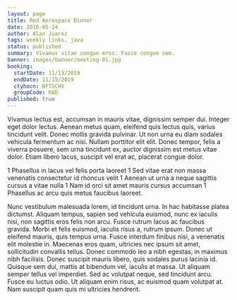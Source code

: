 ```yaml
---
layout: page
title: Red Aerospace Dinner
date: 2016-05-24
author: Alan Juarez
tags: weekly links, java
status: published
summary: Vivamus vitae congue eros. Fusce congue sem.
banner: images/banner/meeting-01.jpg
booking:
  startDate: 11/13/2019
  endDate: 11/15/2019
  ctyhocn: BFTSCHX
  groupCode: RAD
published: true
---
```

Vivamus lectus est, accumsan in mauris vitae, dignissim semper dui. Integer eget dolor lectus. Aenean metus quam, eleifend quis lectus quis, varius tincidunt velit. Donec mollis gravida pulvinar. Ut non urna eu diam sodales vehicula fermentum ac nisi. Nullam porttitor elit elit. Donec tempor, felis a viverra posuere, sem urna tincidunt ex, auctor dignissim est metus vitae dolor. Etiam libero lacus, suscipit vel erat ac, placerat congue dolor.

1 Phasellus in lacus vel felis porta laoreet
1 Sed vitae erat non massa venenatis consectetur id rhoncus velit
1 Aenean ut urna a neque sagittis cursus a vitae nulla
1 Nam id orci sit amet mauris cursus accumsan
1 Phasellus ac arcu quis metus faucibus laoreet.

Nunc vestibulum malesuada lorem, id tincidunt urna. In hac habitasse platea dictumst. Aliquam tempus, sapien sed vehicula euismod, nunc ex iaculis nisi, non sagittis eros felis non arcu. Fusce rutrum lacus ac faucibus gravida. Morbi et felis euismod, iaculis risus a, rutrum ipsum. Donec ut eleifend mauris, quis tempus urna. Fusce interdum finibus nisi, a venenatis elit molestie in. Maecenas eros quam, ultricies nec ipsum sit amet, sollicitudin convallis tellus. Donec commodo leo a nibh egestas, in maximus nibh facilisis. Donec suscipit mauris libero, quis sodales purus lacinia id. Quisque sem dui, mattis at bibendum vel, iaculis at massa. Ut aliquam semper tellus vel imperdiet. Sed ac volutpat neque, sed tincidunt arcu. Fusce eu luctus odio. Ut aliquam enim risus, ac euismod quam volutpat at. Nam suscipit quam quis mi ultricies hendrerit.
